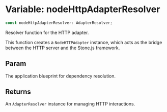 # Variable: nodeHttpAdapterResolver

```ts
const nodeHttpAdapterResolver: AdapterResolver;
```

Resolver function for the HTTP adapter.

This function creates a `NodeHTTPAdapter` instance, which acts as the bridge between the HTTP server and the Stone.js framework.

## Param

The application blueprint for dependency resolution.

## Returns

An `AdapterResolver` instance for managing HTTP interactions.
